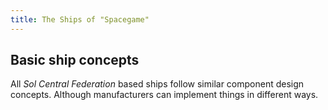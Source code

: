```yaml
---
title: The Ships of "Spacegame"
---
```

## Basic ship concepts
All *Sol Central Federation* based ships follow similar component design concepts. Although manufacturers can implement things in different ways.

##
<!--stackedit_data:
eyJwcm9wZXJ0aWVzIjoiZXh0ZW5zaW9uczpcbiAgcHJlc2V0Oi
BnZm1cbiIsImhpc3RvcnkiOlstNTEwOTY1Mzc0LC0xMDM0MDI1
OTE3XX0=
-->